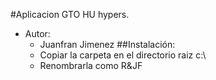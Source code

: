 #Aplicacion GTO HU hypers.
* Autor:
    * Juanfran Jimenez
##Instalación:
	* Copiar la carpeta en el directorio raiz c:\
	* Renombrarla como R&JF
